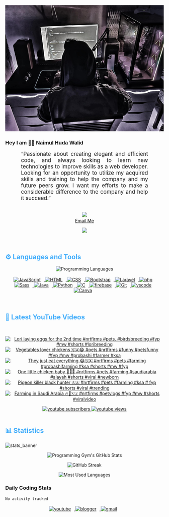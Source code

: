 <!-- ![github_cover_banner](https://www.digitalsolutionservices.com/img/services/web%20development.gif)-->

<div align="center" style="display:block;">
    <img height="400px" width="100%" alt="github cover banner" src="https://raw.githubusercontent.com/NaimulHudaWalid/NaimulHudaWalid/main/272276268_3114779035434264_920860974401480824_n.jpg"/> 
</div>

### Hey I am [👨🏻‍][facebook] [Naimul Huda Walid][youtube]



<p align:"center" style="text-align: justify; margin: 0 50px; font-size: 17px;" >
   “Passionate about creating elegant and efficient code, and always looking to learn new technologies to improve skills as a web developer. Looking for an opportunity to utilize my acquired skills and training to help the company and my future peers grow. I want my efforts to make a considerable difference to the company and help it succeed.”
<br>
<br>
<div align="center">

![](https://visitor-badge.glitch.me/badge?page_id=NaimulHudaWalid)
    <br />
[Email Me](mailto:dev.naimulhuda@gmail.com)
</div>
</p>
<!-- Typing SVG by DenverCoder1 - https://github.com/DenverCoder1/readme-typing-svg -->
<p align="center">
<!--   <a href="https://github.com/DenverCoder1/readme-typing-svg"> -->
    <img src="https://readme-typing-svg.herokuapp.com?color=E22FE4&width=380&height=45&lines=Open-Source+Enthusiast;Learning+In+Public;Empowering+Others;Nice+To+Meet+You+...&center=true"></a>

</p>
<br>
<!-- Languages and Tools -->

<h2 style="color: #44AEFB">⚙️ Languages and Tools</h2>
<div align="center" style="display:block;">
    <img width="100px" alt="Programming Languages" src="https://user-images.githubusercontent.com/78341798/194531121-47b0119a-ce00-439d-b586-125f86acb098.png"/> 
</div>
<br>   
<!-- Icons Resources -->
<!-- https://devicon.dev/ -->
<!-- https://cdn.jsdelivr.net/npm/simple-icons@v3/icons/ -->
<div align="center">
  <a href="https://developer.mozilla.org/en-US/docs/Web/JavaScript" target="_blank" rel="noreferrer">
      <img  alt="JavaScript" height="50px" style="padding-right:10px;" src="https://cdn.jsdelivr.net/gh/devicons/devicon/icons/javascript/javascript-plain.svg"/>
  </a>
  
 
  <a href="https://developer.mozilla.org/en-US/docs/Web/HTML" target="_blank" rel="noreferrer">
      <img  alt="HTML" height="50px" style="padding-right:10px;" src="https://cdn.jsdelivr.net/gh/devicons/devicon/icons/html5/html5-original.svg"/>
  </a>
  <a href="https://developer.mozilla.org/en-US/docs/Web/CSS" target="_blank" rel="noreferrer">
      <img  alt="CSS" height="50px" style="padding-right:10px;" src="https://cdn.jsdelivr.net/gh/devicons/devicon/icons/css3/css3-original.svg"/>
  </a>
  <a href="https://getbootstrap.com/" target="_blank" rel="noreferrer">
      <img  alt="Bootstrap" height="50px" style="padding-right:10px;" src="https://cdn.jsdelivr.net/gh/devicons/devicon/icons/bootstrap/bootstrap-original.svg"/>
  </a> 
  <a href="https://laravel.com/" target="_blank" rel="noreferrer">
      <img  alt="Laravel" height="50px" style="padding-right:10px;" src="https://cdn.jsdelivr.net/gh/devicons/devicon/icons/laravel/laravel-plain.svg"/>
  </a>
  <a href="https://www.php.net/" target="_blank" rel="noreferrer">
      <img  alt="php" height="50px" style="padding-right:10px;" src="https://cdn.jsdelivr.net/gh/devicons/devicon/icons/php/php-original.svg"/>
  </a>
  <a href="https://sass-lang.com/" target="_blank" rel="noreferrer">
      <img  alt="Sass" height="50px" style="padding-right:10px;" src="https://cdn.jsdelivr.net/gh/devicons/devicon/icons/sass/sass-original.svg"/>
  </a>
  <a href="https://www.java.com/en/" target="_blank" rel="noreferrer">
      <img  alt="Java" height="50px" style="padding-right:10px;" src="https://cdn.jsdelivr.net/gh/devicons/devicon/icons/java/java-original.svg"/>
  </a>    
  <a href="https://www.python.org/" target="_blank" rel="noreferrer">
      <img  alt="Python" height="50px" style="padding-right:10px;" src="https://cdn.jsdelivr.net/gh/devicons/devicon/icons/python/python-original.svg"/>
  </a>
  <a href="https://www.cprogramming.com/" target="_blank" rel="noreferrer">
      <img  alt="C" height="50px" style="padding-right:10px;" src="https://cdn.jsdelivr.net/gh/devicons/devicon/icons/c/c-original.svg"/>
  </a>
  
  <a href="https://firebase.google.com/" target="_blank" rel="noreferrer">
      <img  alt="firebase" height="50px" style="padding-right:10px;" src="https://cdn.jsdelivr.net/gh/devicons/devicon/icons/firebase/firebase-plain.svg"/>
  </a>
 
  <a href="https://git-scm.com/" target="_blank" rel="noreferrer">
      <img  alt="Git" height="50px" style="padding-right:10px;" src="https://cdn.jsdelivr.net/gh/devicons/devicon/icons/git/git-original.svg"/>
  </a>
  
  <a href="https://code.visualstudio.com/" target="_blank" rel="noreferrer">
      <img  alt="vscode" height="50px" style="padding-right:10px;"src="https://cdn.jsdelivr.net/gh/devicons/devicon/icons/vscode/vscode-original.svg"/>
  </a>
  <a href="https://www.canva.com/" target="_blank" rel="noreferrer">
      <img  alt="Canva" height="50px" style="padding-right:10px;" src="https://cdn.jsdelivr.net/gh/devicons/devicon/icons/canva/canva-original.svg"/> 
  </a>
</div>
<br>
<br>

<!-- Latest YouTube Videos -->

<h2 style="color: #44AEFB">🎦 Latest YouTube Videos</h2>
<br />

<!-- Resource/Reference: https://github.com/DenverCoder1/github-readme-youtube-cards -->
<div class="youtube videos cards" align="center">

<!-- BEGIN YOUTUBE-CARDS -->
[![Lori laying eggs for the 2nd time #nrtfirms #pets. #birdsbreeding #fyp #mw #shorts #loribreeding](https://ytcards.demolab.com/?id=OiOTEQGaT5M&title=Lori+laying+eggs+for+the+2nd+time+%23nrtfirms+%23pets.+%23birdsbreeding+%23fyp+%23mw+%23shorts+%23loribreeding&lang=en&timestamp=1725346076&background_color=%230d1117&title_color=%23ffffff&stats_color=%23dedede&max_title_lines=1&width=250&border_radius=5 "Lori laying eggs for the 2nd time #nrtfirms #pets. #birdsbreeding #fyp #mw #shorts #loribreeding")](https://www.youtube.com/watch?v=OiOTEQGaT5M)
[![Vegetables lover chickens 🇸🇦😂 #pets #nrtfirms #funny #petsfunny #fyp #mw #probashi #farmer #ksa](https://ytcards.demolab.com/?id=CwhFBVUW2z0&title=Vegetables+lover+chickens+%F0%9F%87%B8%F0%9F%87%A6%F0%9F%98%82+%23pets+%23nrtfirms+%23funny+%23petsfunny+%23fyp+%23mw+%23probashi+%23farmer+%23ksa&lang=en&timestamp=1725280072&background_color=%230d1117&title_color=%23ffffff&stats_color=%23dedede&max_title_lines=1&width=250&border_radius=5 "Vegetables lover chickens 🇸🇦😂 #pets #nrtfirms #funny #petsfunny #fyp #mw #probashi #farmer #ksa")](https://www.youtube.com/watch?v=CwhFBVUW2z0)
[![They just eat everything 😂🇸🇦 #nrtfirms #pets #farming #probashifarming #ksa #shorts #mw #fyp](https://ytcards.demolab.com/?id=xsNliwp6REk&title=They+just+eat+everything+%F0%9F%98%82%F0%9F%87%B8%F0%9F%87%A6+%23nrtfirms+%23pets+%23farming+%23probashifarming+%23ksa+%23shorts+%23mw+%23fyp&lang=en&timestamp=1725103504&background_color=%230d1117&title_color=%23ffffff&stats_color=%23dedede&max_title_lines=1&width=250&border_radius=5 "They just eat everything 😂🇸🇦 #nrtfirms #pets #farming #probashifarming #ksa #shorts #mw #fyp")](https://www.youtube.com/watch?v=xsNliwp6REk)
[![One little chicken baby 🖤🇸🇦 #nrtfirms #pets #farming #saudiarabia #alayah #shorts #viral #newborn](https://ytcards.demolab.com/?id=Spj-Laasq4o&title=One+little+chicken+baby+%F0%9F%96%A4%F0%9F%87%B8%F0%9F%87%A6+%23nrtfirms+%23pets+%23farming+%23saudiarabia+%23alayah+%23shorts+%23viral+%23newborn&lang=en&timestamp=1725009137&background_color=%230d1117&title_color=%23ffffff&stats_color=%23dedede&max_title_lines=1&width=250&border_radius=5 "One little chicken baby 🖤🇸🇦 #nrtfirms #pets #farming #saudiarabia #alayah #shorts #viral #newborn")](https://www.youtube.com/watch?v=Spj-Laasq4o)
[![Pigeon killer black hunter 🇸🇦 #nrtfirms #pets #farming #ksa # fyp #shorts #viral #trending](https://ytcards.demolab.com/?id=lkEWneKrJds&title=Pigeon+killer+black+hunter+%F0%9F%87%B8%F0%9F%87%A6+%23nrtfirms+%23pets+%23farming+%23ksa+%23+fyp+%23shorts+%23viral+%23trending&lang=en&timestamp=1724912272&background_color=%230d1117&title_color=%23ffffff&stats_color=%23dedede&max_title_lines=1&width=250&border_radius=5 "Pigeon killer black hunter 🇸🇦 #nrtfirms #pets #farming #ksa # fyp #shorts #viral #trending")](https://www.youtube.com/watch?v=lkEWneKrJds)
[![Farming in Saudi Arabia 🔥🖤🇸🇦 #nrtfirms #petvlogs #fyp #mw #shorts #viralvideo](https://ytcards.demolab.com/?id=kB_i7QwW7gc&title=Farming+in+Saudi+Arabia+%F0%9F%94%A5%F0%9F%96%A4%F0%9F%87%B8%F0%9F%87%A6+%23nrtfirms+%23petvlogs+%23fyp+%23mw+%23shorts+%23viralvideo&lang=en&timestamp=1724857836&background_color=%230d1117&title_color=%23ffffff&stats_color=%23dedede&max_title_lines=1&width=250&border_radius=5 "Farming in Saudi Arabia 🔥🖤🇸🇦 #nrtfirms #petvlogs #fyp #mw #shorts #viralvideo")](https://www.youtube.com/watch?v=kB_i7QwW7gc)
<!-- END YOUTUBE-CARDS -->
</div>

<!-- Begin Youtube Buttons -->
<!-- Resource/Reference:  https://github.com/DenverCoder1/custom-icon-badges -->
<div class="youtube buttons" align="center">
    <a href="https://www.youtube.com/channel/UCa3YaFwzSII0kKg3Nads2dQ"  target="_blank">
        <img alt="youtube subscribers" src="https://img.shields.io/youtube/channel/subscribers/UCa3YaFwzSII0kKg3Nads2dQ?logo=youtube&logoColor=red&style=for-the-badge"/>
    </a> 
    <a href="https://www.youtube.com/channel/UCa3YaFwzSII0kKg3Nads2dQ"  target="_blank">
        <img alt="youtube views" src="https://custom-icon-badges.demolab.com/youtube/channel/views/UCa3YaFwzSII0kKg3Nads2dQ?color=%23E05D44&logo=eye&logoColor=white&style=for-the-badge&labelColor=#555555"/>
    </a> 
</div>
<br>
<!-- End Youtube Buttons -->

<!-- Statistics -->

<h2 style="color: #44AEFB">📊 Statistics</h2>

![stats_banner](https://user-images.githubusercontent.com/78341798/194534778-d662496c-ae00-4e8d-ae9b-b90912054e7f.gif)

<!-- Begin Stats Cards -->
<!-- Resources:  -->
<!-- Github & Languages Stats: https://github.com/naimul15-12090/github-readme-stats --> 
<!-- Streak Stats: https://github.com/denvercoder1/github-readme-streak-stats -->
<!-- Change the value after ?username= to your GitHub username. -->
<div class="stats" align="center">

![Programming Gym's GitHub Stats](https://github-readme-stats.vercel.app/api?username=NaimulHudaWalid&hide=stars&count_private=true&show_icons=true&theme=algolia&border_radius=20)

![GitHub Streak](https://streak-stats.demolab.com?user=NaimulHudaWalid&count_private=true&theme=algolia&border_radius=22)

![Most Used Languages](https://github-readme-stats.vercel.app/api/top-langs/?username=NaimulHudaWalid&langs_count=8&layout=compact&show_icons=true&theme=algolia&border_radius=20)
    
<!-- ![Top Langs](https://github-readme-stats.vercel.app/api/top-langs/?username=naimul15-12090&langs_count=8) -->
<!-- [![Top Langs](https://github-readme-stats.vercel.app/api/top-langs/?username=naimul15-12090&layout=compact)](https://github.com/anuraghazra/github-readme-stats)
 -->
    
</div>
<!--  End Stats Cards -->



### Daily Coding Stats
<!--START_SECTION:waka-->

```txt
No activity tracked
```

<!--END_SECTION:waka-->
<!-- Begin Footer -->
<!-- Icons Resources -->
<!-- https://devicon.dev/ -->
<div class="footer" align="center" style="margin:15px;">
    <a href="https://www.youtube.com/channel/UCa3YaFwzSII0kKg3Nads2dQ" target="_blank">
        <img  style="margin:0 10px 10px 0;" src="https://user-images.githubusercontent.com/78341798/194531650-698ef1b1-9cbd-4b4f-96ef-5a2ec4b5d7e6.svg" alt="youtube" width="40px"/>
    </a>
    <a href="https://www.linkedin.com/in/naimulhudawalid/" target="_blank">
        <img style="margin:0 10px 10px 0;" src="https://user-images.githubusercontent.com/78341798/194531458-b5dfeb1b-bad5-4dfa-909a-2e402262db9a.svg" alt="blogger" width="40px"/>
    </a>
    <a href="mailto:dev.naimulhuda@gmail.com" target="_blank">
        <img style="margin:0 10px 10px 0;" src="https://user-images.githubusercontent.com/78341798/194531383-ddb2b774-5bb9-491c-b601-4a4a7d9792fb.svg" alt="gmail" width="40px"/>
    </a>
</div>
<!-- End Footer -->

[youtube]: https://www.youtube.com/channel/UCa3YaFwzSII0kKg3Nads2dQ
[facebook]: https://www.facebook.com/profile.php?id=100007065945838
